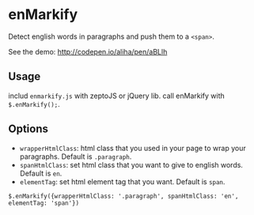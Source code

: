 enMarkify
=========

Detect english words in paragraphs and push them to a `<span>`.

See the demo: http://codepen.io/aliha/pen/aBLlh

## Usage
includ `enmarkify.js` with zeptoJS or jQuery lib.
call enMarkify with `$.enMarkify();`.

## Options
* `wrapperHtmlClass`: html class that you used in your page to wrap your paragraphs. Default is `.paragraph`.
* `spanHtmlClass`: set html class that you want to give to english words. Default is `en`.
* `elementTag`: set html element tag that you want. Default is `span`.

`$.enMarkify({wrapperHtmlClass: '.paragraph', spanHtmlClass: 'en', elementTag: 'span'})`

